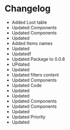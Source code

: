 # Changelog 
- Added Loot table
- Updated Components
- Updated Components
- Updated
- Added Items names
- Updated
- Updatedf
- Updated Package to 0.0.8
- UPdated
- Updated
- Updated filters content
- Updated Components
- Updated Code
- Updated
- Updated
- Updated Components
- Updated Components
- Updated
- Updated Priority
- Updated